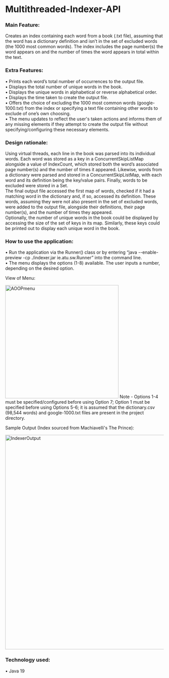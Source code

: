 # Multithreaded-Indexer-API

### Main Feature:  
Creates an index containing each word from a book (.txt file), assuming that the word has a dictionary definition and isn’t in the set of excluded words (the 1000 most common words). The index includes the page number(s) the word appears on and the number of times the word appears in total within the text.  

### Extra Features:  
• Prints each word’s total number of occurrences to the output file.  
• Displays the total number of unique words in the book.  
• Displays the unique words in alphabetical or reverse alphabetical order.  
• Displays the time taken to create the output file.  
• Offers the choice of excluding the 1000 most common words (google-1000.txt) from the index or specifying a text file containing other words to exclude of one’s own choosing.  
• The menu updates to reflect the user's taken actions and informs them of any missing elements if they attempt to create the output file without specifying/configuring these necessary elements.  

### Design rationale:  
Using virtual threads, each line in the book was parsed into its individual words. Each word was stored as a key in a ConcurrentSkipListMap alongside a value of IndexCount, which stored both the word’s associated page number(s) and the number of times it appeared. Likewise, words from a dictionary were parsed and stored in a ConcurrentSkipListMap, with each word and its definition being the key/value pairs. Finally, words to be excluded were stored in a Set.  
The final output file accessed the first map of words, checked if it had a matching word in the dictionary and, if so, accessed its definition. These words, assuming they were not also present in the set of excluded words, were added to the output file, alongside their definitions, their page number(s), and the number of times they appeared.  
Optionally, the number of unique words in the book could be displayed by accessing the size of the set of keys in its map. Similarly, these keys could be printed out to display each unique word in the book.

### How to use the application:  
• Run the application via the Runner() class or by entering “java --enable-preview -cp ./indexer.jar ie.atu.sw.Runner” into the command line.  
• The menu displays the options (1-8) available. The user inputs a number, depending on the desired option.   

View of Menu:   

<img width="360" alt="AOOPmenu" src="https://user-images.githubusercontent.com/124048714/216377411-3cfe6cd1-39a8-4467-8dbb-37c386339dc1.png">
Note - Options 1-4 must be specified/configured before using Option 7; Option 1 must be specified before using Options 5-6; it is assumed that the dictionary.csv (98,544 words) and google-1000.txt files are present in the project directory.  

 Sample Output (Index sourced from Machiavelli's The Prince):  

<img width="682" alt="IndexerOutput" src="https://user-images.githubusercontent.com/124048714/217574799-1ed8ab6f-1ea3-431a-a9f4-a73490539e64.png">

### Technology used:
• Java 19
